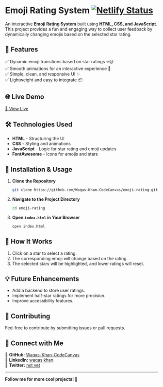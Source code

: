 # Emoji Rating System [![Netlify Status](https://api.netlify.com/api/v1/badges/c51d5b09-dd1a-4850-bc71-b36d63fe6287/deploy-status)](https://app.netlify.com/sites/emoj-rating/deploys)

An interactive **Emoji Rating System** built using **HTML, CSS, and JavaScript**. This project provides a fun and engaging way to collect user feedback by dynamically changing emojis based on the selected star rating.

## 🚀 Features

✅ Dynamic emoji transitions based on star ratings ⭐😃  
✅ Smooth animations for an interactive experience 🎨  
✅ Simple, clean, and responsive UI ✨  
✅ Lightweight and easy to integrate 📦  

## 🌐 Live Demo
[🔗 View Live](https://emoj-rating.netlify.app/)


## 🛠️ Technologies Used

- **HTML** - Structuring the UI  
- **CSS** - Styling and animations  
- **JavaScript** - Logic for star rating and emoji updates  
- **FontAwesome** - Icons for emojis and stars  

## 📂 Installation & Usage

1. **Clone the Repository**
   ```sh
   git clone https://github.com/Waqas-Khan-CodeCanvas/emoji-rating.git
   ```
2. **Navigate to the Project Directory**
   ```sh
   cd emoji-rating
   ```
3. **Open `index.html` in Your Browser**
   ```sh
   open index.html
   ```



## 📌 How It Works

1. Click on a star to select a rating.
2. The corresponding emoji will change based on the rating.
3. The selected stars will be highlighted, and lower ratings will reset.

## 💡 Future Enhancements

- Add a backend to store user ratings.
- Implement half-star ratings for more precision.
- Improve accessibility features.



## 🤝 Contributing

Feel free to contribute by submitting issues or pull requests.

## 🔗 Connect with Me

📌 **GitHub:** [Waqas-Khan-CodeCanvas](https://Waqas-Khan-CodeCanvas)  
📌 **LinkedIn:** [waqas khan](https://www.linkedin.com/in/waqas-khan-a68602343/)  
📌 **Twitter:** [not yet](https://twitter.com/yourusername)  

---
**Follow me for more cool projects! 🚀**

